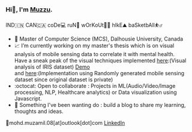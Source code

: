 <!--**mohd-muzamil/mohd-muzamil** is a ✨ _special_ ✨ repository because its `README.md` (this file) appears on your GitHub profile.-->
### Hi👋, I'm [Muzzu](https://mohd-muzamil.netlify.app).
 IND🇮🇳 CAN🇨🇦 coDe💻 ruN🏃 wOrKoUt🏋️‍♂️ hIkE⛰️ baSketbAll:basketball_man: 

- :scroll: Master of Computer Science (MCS), Dalhousie University, Canada
- :chart_with_upwards_trend: I’m currently working on my master's thesis which is on visual analysis of mobile sensing data to correlate it with mental health. 
  <br> Have a sneak peak of the visual techniques implemented [here](https://github.com/mohd-muzamil/IrisDashboard.git):(Visual analysis of IRIS dataset) [Demo](https://explorata.herokuapp.com) 
  <br> and [here](https://github.com/mohd-muzamil/flaskDashboard.git):(Implementation using Randomly generated mobile sensing dataset since original dataset is private)
- :octocat: Open to collaborate : Projects in ML(Audio/Video/Image processing, NLP, Healthcare analytics) or Data visualization using Javascript.
- :telescope: Something I've been wanting do : build a blog to share my learning, thoughts and ideas. 

:postbox:mohd.muzamil.08[at]outlook[dot]com [LinkedIn](http://linkedin.com/in/mohd11/)
